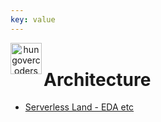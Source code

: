 ```yaml
---
key: value
---
```


<header class="site-header">
  <a href="https://blog.hungovercoders.com"><img alt="hungovercoders" src="../assets/logo3.ico"
    width=50px align="left"></a>
</header>

# Architecture

* [Serverless Land - EDA etc](https://serverlessland.com/)